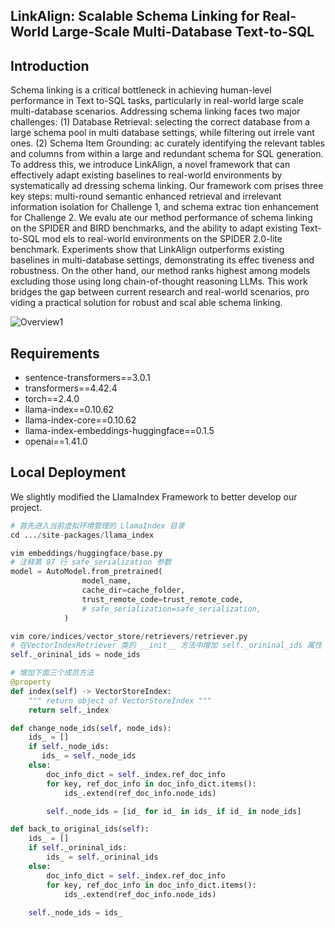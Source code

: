 ## LinkAlign: Scalable Schema Linking for Real-World Large-Scale Multi-Database Text-to-SQL

## Introduction

Schema linking is a critical bottleneck in achieving human-level performance in Text to-SQL tasks, particularly in real-world large scale multi-database scenarios. Addressing schema linking faces two major challenges: (1) Database Retrieval: selecting the correct database from a large schema pool in multi database settings, while filtering out irrele vant ones. (2) Schema Item Grounding: ac curately identifying the relevant tables and columns from within a large and redundant schema for SQL generation. To address this, we introduce LinkAlign, a novel framework that can effectively adapt existing baselines to real-world environments by systematically ad dressing schema linking. Our framework com prises three key steps: multi-round semantic enhanced retrieval and irrelevant information isolation for Challenge 1, and schema extrac tion enhancement for Challenge 2. We evalu ate our method performance of schema linking on the SPIDER and BIRD benchmarks, and the ability to adapt existing Text-to-SQL mod els to real-world environments on the SPIDER 2.0-lite benchmark. Experiments show that LinkAlign outperforms existing baselines in multi-database settings, demonstrating its effec tiveness and robustness. On the other hand, our method ranks highest among models excluding those using long chain-of-thought reasoning LLMs. This work bridges the gap between current research and real-world scenarios, pro viding a practical solution for robust and scal able schema linking. 

![Overview1](assets/Overview1.png)

## Requirements

* sentence-transformers==3.0.1
* transformers==4.42.4
* torch==2.4.0
* llama-index==0.10.62
* llama-index-core==0.10.62
* llama-index-embeddings-huggingface==0.1.5
* openai==1.41.0

## Local Deployment

We slightly modified the LlamaIndex Framework to better develop our project.

```python
# 首先进入当前虚拟环境管理的 LlamaIndex 目录
cd .../site-packages/llama_index

vim embeddings/huggingface/base.py
# 注释第 87 行 safe_serialization 参数
model = AutoModel.from_pretrained(
                model_name,
                cache_dir=cache_folder,
                trust_remote_code=trust_remote_code,
                # safe_serialization=safe_serialization,
            )

vim core/indices/vector_store/retrievers/retriever.py
# 在VectorIndexRetriever 类的 __init__ 方法中增加 self._orininal_ids 属性
self._orininal_ids = node_ids

# 增加下面三个成员方法
@property
def index(self) -> VectorStoreIndex:
    """ return object of VectorStoreIndex """
    return self._index

def change_node_ids(self, node_ids):
    ids_ = []
    if self._node_ids:
       ids_ = self._node_ids
    else:
        doc_info_dict = self._index.ref_doc_info
        for key, ref_doc_info in doc_info_dict.items():
            ids_.extend(ref_doc_info.node_ids)

        self._node_ids = [id_ for id_ in ids_ if id_ in node_ids]

def back_to_original_ids(self):
    ids_ = []
    if self._orininal_ids:
        ids_ = self._orininal_ids
    else:
        doc_info_dict = self._index.ref_doc_info
        for key, ref_doc_info in doc_info_dict.items():
            ids_.extend(ref_doc_info.node_ids)
                
    self._node_ids = ids_
```

